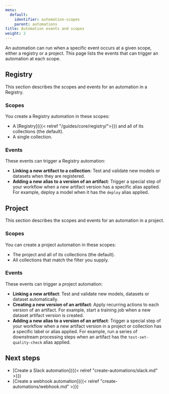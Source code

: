 ```yaml
---
menu:
  default:
    identifier: automation-scopes
    parent: automations
title: Automation events and scopes
weight: 2
---
```

An automation can run when a specific event occurs at a given scope, either a registry or a project. This page lists the events that can trigger an automation at each scope.

## Registry
This section describes the scopes and events for an automation in a Registry.

### Scopes
You create a Registry automation in these scopes:
- A [Registry]({{< relref "/guides/core/registry/">}}) and all of its collections (the default).
- A single collection.

### Events
These events can trigger a Registry automation:
- **Linking a new artifact to a collection**: Test and validate new models or datasets when they are registered.
- **Adding a new alias to a version of an artifact**: Trigger a special step of your workflow when a new artifact version has a specific alias applied. For example, deploy a model when it has the `deploy` alias applied.

## Project
This section describes the scopes and events for an automation in a project.

### Scopes
You can create a project automation in these scopes:
- The project and all of its collections (the default).
- All collections that match the filter you supply.

### Events
These events can trigger a project automation:

- **Linking a new artifact**: Test and validate new models, datasets or dataset automatically.
- **Creating a new version of an artifact**: Apply recurring actions to each version of an artifact. For example, start a training job when a new dataset artifact version is created.
- **Adding a new alias to a version of an artifact**: Trigger a special step of your workflow when a new artifact version in a project or collection has a specific label or alias applied. For example, run a series of downstream processing steps when an artifact has the `test-set-quality-check` alias applied.

## Next steps
- [Create a Slack automation]({{< relref "create-automations/slack.md" >}})
- [Create a webhook automation]({{< relref "create-automations/webhook.md" >}})